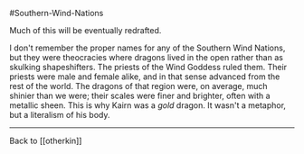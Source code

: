 #Southern-Wind-Nations

Much of this will be eventually redrafted.

I don't remember the proper names for any of the Southern Wind Nations, but they were theocracies where dragons lived in the open rather than as skulking shapeshifters.  The priests of the Wind Goddess ruled them.  Their priests were male and female alike, and in that sense advanced from the rest of the world.  The dragons of that region were, on average, much shinier than we were; their scales were finer and brighter, often with a metallic sheen.  This is why Kairn was a *gold* dragon.  It wasn't a metaphor, but a literalism of his body.

---
Back to [[otherkin]]